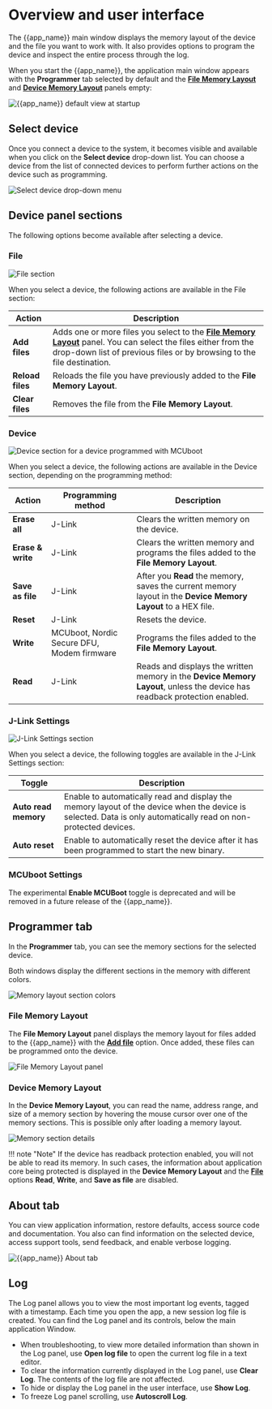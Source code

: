 # Overview and user interface

The {{app_name}} main window displays the memory layout of the device and the file you want to work with. It also provides options to program the device and inspect the entire process through the log.

When you start the {{app_name}}, the application main window appears with the **Programmer** tab selected by default and the [**File Memory Layout**](#file-memory-layout) and [**Device Memory Layout**](#device-memory-layout) panels empty:

![{{app_name}} default view at startup](./screenshots/programmer_overview.png "{{app_name}} main window")

## Select device

Once you connect a device to the system, it becomes visible and available when you click on the **Select device** drop-down list. You can choose a device from the list of connected devices to perform further actions on the device such as programming.

![Select device drop-down menu](./screenshots/thingy91x_select_device.png "Select device drop-down menu")

## Device panel sections

The following options become available after selecting a device.

### File

![File section](./screenshots/programmer_file_section.png "File section")

When you select a device, the following actions are available in the File section:

| Action              | Description                                                                                        |
|---------------------|----------------------------------------------------------------------------------------------------|
| **Add files**       | Adds one or more files you select to the [**File Memory Layout**](#file-memory-layout) panel. You can select the files either from the drop-down list of previous files or by browsing to the file destination.              |
| **Reload files**    | Reloads the file you have previously added to the **File Memory Layout**.                          |
| **Clear files**     | Removes the file from the **File Memory Layout**.                                                  |

### Device

![Device section for a device programmed with MCUboot](./screenshots/programmer_device_section.png "Device section for a device programmed with MCUboot")

When you select a device, the following actions are available in the Device section, depending on the programming method:

| Action              | Programming method       | Description                                                                                        |
|---------------------|--------------------------|----------------------------------------------------------------------------------------------------|
| **Erase all**       | J-Link                   | Clears the written memory on the device.                                                           |
| **Erase & write**   | J-Link                   | Clears the written memory and programs the files added to the **File Memory Layout**.              |
| **Save as file**    | J-Link                   | After you **Read** the memory, saves the current memory layout in the **Device Memory Layout** to a HEX file.                     |
| **Reset**           | J-Link                   | Resets the device.                                                                                 |
| **Write**           | MCUboot, Nordic Secure DFU, Modem firmware | Programs the files added to the **File Memory Layout**.                                 |
| **Read**            | J-Link                   | Reads and displays the written memory in the **Device Memory Layout**, unless the device has readback protection enabled.  |

### J-Link Settings

![J-Link Settings section](./screenshots/programmer_jlink_settings_section.png "J-Link Settings section")

When you select a device, the following toggles are available in the J-Link Settings section:

| Toggle                            | Description                                                                                          |
|-----------------------------------|------------------------------------------------------------------------------------------------------|
| **Auto read memory**              | Enable to automatically read and display the memory layout of the device when the device is selected. Data is only automatically read on non-protected devices. |
| **Auto reset**                    | Enable to automatically reset the device after it has been programmed to start the new binary.       |

### MCUboot Settings

The experimental **Enable MCUBoot** toggle is deprecated and will be removed in a future release of the {{app_name}}.

## Programmer tab

In the **Programmer** tab, you can see the memory sections for the selected device.

Both windows display the different sections in the memory with different colors.

![Memory layout section colors](./screenshots/programmer_app_memory_layout_colours.svg "Breakdown of colors of memory sections")

### File Memory Layout

The **File Memory Layout** panel displays the memory layout for files added to the {{app_name}} with the [**Add file**](#file) option. Once added, these files can be programmed onto the device.

![File Memory Layout panel](./screenshots/programmer_programmer_tab.png "File Memory Layout panel")

### Device Memory Layout

In the **Device Memory Layout**, you can read the name, address range, and size of a memory section by hovering the mouse cursor over one of the memory sections. This is possible only after loading a memory layout.

![Memory section details](./screenshots/programmer_with_device.png "Memory section after selecting a device")

!!! note "Note"
      If the device has readback protection enabled, you will not be able to read its memory.
      In such cases, the information about application core being protected is displayed in the **Device Memory Layout** and the [**File**](#file) options **Read**, **Write**, and **Save as file** are disabled.

## About tab

You can view application information, restore defaults, access source code and documentation. You also can find information on the selected device, access support tools, send feedback, and enable verbose logging.

![{{app_name}} About tab](./screenshots/nRF_Connect_for_Desktop_Prog_about.png "{{app_name}} About tab")

## Log

The Log panel allows you to view the most important log events, tagged with a timestamp. Each time you open the app, a new session log file is created. You can find the Log panel and its controls, below the main application Window.

- When troubleshooting, to view more detailed information than shown in the Log panel, use **Open log file** to open the current log file in a text editor.
- To clear the information currently displayed in the Log panel, use **Clear Log**. The contents of the log file are not affected.
- To hide or display the Log panel in the user interface, use **Show Log**.
- To freeze Log panel scrolling, use **Autoscroll Log**.
